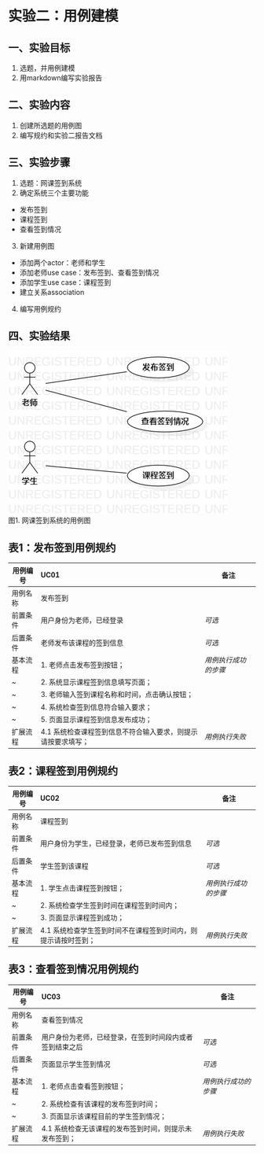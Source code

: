 # 实验二：用例建模

## 一、实验目标

1. 选题，并用例建模
3. 用markdown编写实验报告

## 二、实验内容

1. 创建所选题的用例图
2. 编写规约和实验二报告文档

## 三、实验步骤

1. 选题：网课签到系统
2. 确定系统三个主要功能 
- 发布签到
- 课程签到 
- 查看签到情况
3. 新建用例图 
- 添加两个actor：老师和学生
- 添加老师use case：发布签到、查看签到情况
- 添加学生use case：课程签到
- 建立关系association
4. 编写用例规约

## 四、实验结果

![网课签到系统用例图](./UML_02.jpg)  
图1. 网课签到系统的用例图


## 表1：发布签到用例规约  

用例编号  | UC01 | 备注  
-|:-|-  
用例名称  |  发布签到 |   
前置条件  |  用户身份为老师，已经登录   | *可选*   
后置条件  |  老师发布该课程的签到信息   | *可选*   
基本流程  | 1. 老师点击发布签到按钮；  |*用例执行成功的步骤* 
~| 2. 系统显示课程签到信息填写页面； |  
~| 3. 老师输入签到课程名称和时间，点击确认按钮；  | 
~| 4. 系统检查签到信息符合输入要求； |
~| 5. 页面显示课程签到信息发布成功； |
扩展流程  | 4.1 系统检查课程签到信息不符合输入要求，则提示请按要求填写； |*用例执行失败* 


## 表2：课程签到用例规约  

用例编号  | UC02 | 备注  
-|:-|-  
用例名称  |  课程签到 |   
前置条件  |  用户身份为学生，已经登录，老师已发布签到信息   | *可选*   
后置条件  |  学生签到该课程   | *可选*   
基本流程  | 1. 学生点击课程签到按钮；  |*用例执行成功的步骤* 
~| 2. 系统检查学生签到时间在课程签到时间内； |
~| 3. 页面显示课程签到成功； |
扩展流程  | 4.1 系统检查学生签到时间不在课程签到时间内，则提示请按时签到； |*用例执行失败* 


## 表3：查看签到情况用例规约  

用例编号  | UC03 | 备注  
-|:-|-  
用例名称  |  查看签到情况 |   
前置条件  |  用户身份为老师，已经登录，在签到时间段内或者签到结束之后   | *可选*   
后置条件  |  页面显示学生签到情况   | *可选*   
基本流程  | 1. 老师点击查看签到按钮；  |*用例执行成功的步骤* 
~| 2. 系统检查有该课程的发布签到时间； |  
~| 3. 页面显示该课程目前的学生签到情况； |
扩展流程  | 4.1 系统检查无该课程的发布签到时间，则提示未发布签到； |*用例执行失败* 